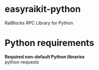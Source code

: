 # easyraikit-python
RaiBlocks RPC Library for Python
# Python requirements
**Required non-default Python libraries**   
python-requests
